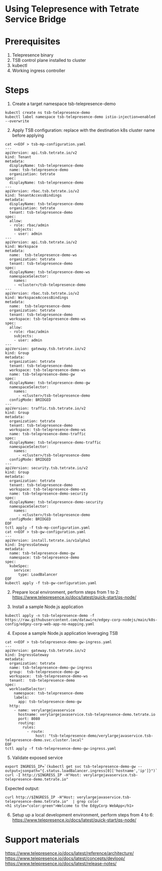 # Using Telepresence with Tetrate Service Bridge

# Prerequisites

1. Telepresence binary
2. TSB control plane installed to cluster
3. kubectl
4. Working ingress controller

# Steps

1. Create a target namespace tsb-telepresence-demo
  ```
  kubectl create ns tsb-telepresence-demo
  kubectl label namespace tsb-telepresence-demo istio-injection=enabled --overwrite
  ```
2. Apply TSB configuration: replace <cluster> with the destination k8s cluster name before applying
  ```
  cat <<EOF > tsb-mp-configuration.yaml
  ---
  apiVersion: api.tsb.tetrate.io/v2
  kind: Tenant
  metadata:
    displayName: tsb-telepresence-demo
    name: tsb-telepresence-demo
    organization: tetrate
  spec:
    displayName: tsb-telepresence-demo
  ---
  apiVersion: rbac.tsb.tetrate.io/v2
  kind: TenantAccessBindings
  metadata:
    displayName: tsb-telepresence-demo
    organization: tetrate
    tenant: tsb-telepresence-demo
  spec:
    allow:
    - role: rbac/admin
      subjects:
      - user: admin
  ---
  apiVersion: api.tsb.tetrate.io/v2
  kind: Workspace
  metadata:
    name:  tsb-telepresence-demo-ws
    organization: tetrate
    tenant: tsb-telepresence-demo
  spec:
    displayName: tsb-telepresence-demo-ws
    namespaceSelector:
      names:
      - <cluster>/tsb-telepresence-demo
  ---
  apiVersion: rbac.tsb.tetrate.io/v2
  kind: WorkspaceAccessBindings
  metadata:
    name:  tsb-telepresence-demo
    organization: tetrate
    tenant: tsb-telepresence-demo
    workspace: tsb-telepresence-demo-ws
  spec:
    allow:
    - role: rbac/admin
      subjects:
      - user: admin
  ---
  apiVersion: gateway.tsb.tetrate.io/v2
  kind: Group
  metadata:
    organization: tetrate
    tenant: tsb-telepresence-demo
    workspace: tsb-telepresence-demo-ws
    name: tsb-telepresence-demo-gw
  spec:
    displayName: tsb-telepresence-demo-gw
    namespaceSelector:
      names:
        - <cluster>/tsb-telepresence-demo
    configMode: BRIDGED
  ---
  apiVersion: traffic.tsb.tetrate.io/v2
  kind: Group
  metadata:
    organization: tetrate
    tenant: tsb-telepresence-demo
    workspace: tsb-telepresence-demo-ws
    name: tsb-telepresence-demo-traffic
  spec:
    displayName: tsb-telepresence-demo-traffic
    namespaceSelector:
      names:
        - <cluster>/tsb-telepresence-demo
    configMode: BRIDGED
  ---
  apiVersion: security.tsb.tetrate.io/v2
  kind: Group
  metadata:
    organization: tetrate
    tenant: tsb-telepresence-demo
    workspace: tsb-telepresence-demo-ws
    name: tsb-telepresence-demo-security
  spec:
    displayName: tsb-telepresence-demo-security
    namespaceSelector:
      names:
        - <cluster>/tsb-telepresence-demo
    configMode: BRIDGED
  EOF
  tctl apply -f tsb-mp-configuration.yaml
  cat <<EOF > tsb-gw-configuration.yaml
  ---
  apiVersion: install.tetrate.io/v1alpha1
  kind: IngressGateway
  metadata:
    name: tsb-telepresence-demo-gw
    namespace: tsb-telepresence-demo
  spec:
    kubeSpec:
      service:
        type: LoadBalancer
  EOF
  kubectl apply -f tsb-gw-configuration.yaml
  ```

2. Prepare local environment, perform steps from 1 to 2: https://www.telepresence.io/docs/latest/quick-start/qs-node/

3. Install a sample Node.js application
  ```
  kubectl apply -n tsb-telepresence-demo -f https://raw.githubusercontent.com/datawire/edgey-corp-nodejs/main/k8s-config/edgey-corp-web-app-no-mapping.yaml
  ```
4. Expose a sample Node.js application leveraging TSB
  ```
  cat <<EOF > tsb-telepresence-demo-gw-ingress.yaml
  ---
  apiVersion: gateway.tsb.tetrate.io/v2
  kind: IngressGateway
  metadata:
    organization: tetrate
    name: tsb-telepresence-demo-gw-ingress
    group:  tsb-telepresence-demo-gw
    workspace:  tsb-telepresence-demo-ws
    tenant:  tsb-telepresence-demo
  spec:
    workloadSelector:
      namespace: tsb-telepresence-demo
      labels:
        app: tsb-telepresence-demo-gw
    http:
      - name: verylargejavaservice
        hostname: verylargejavaservice.tsb-telepresence-demo.tetrate.io
        port: 8080
        routing:
          rules:
            - route:
                host: "tsb-telepresence-demo/verylargejavaservice.tsb-telepresence-demo.svc.cluster.local"
  EOF
  tctl apply -f tsb-telepresence-demo-gw-ingress.yaml
  ```
5. Validate exposed service
  ```
  export INGRESS_IP=`(kubectl get svc tsb-telepresence-demo-gw --output=jsonpath="{.status.loadBalancer.ingress[0]['hostname','ip']}")`
  curl -I http://$INGRESS_IP -H"Host: verylargejavaservice.tsb-telepresence-demo.tetrate.io"
  ```
  
  Expected output: 

  ```
  curl http://$INGRESS_IP -H"Host: verylargejavaservice.tsb-telepresence-demo.tetrate.io"  | grep color
  <h1 style="color:green">Welcome to the EdgyCorp WebApp</h1>
  ```

6. Setup up a local development environment, perform steps from 4 to 6: https://www.telepresence.io/docs/latest/quick-start/qs-node/

# Support materials

https://www.telepresence.io/docs/latest/reference/architecture/
https://www.telepresence.io/docs/latest/concepts/devloop/
https://www.telepresence.io/docs/latest/release-notes/
